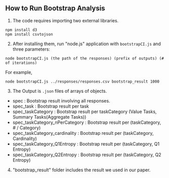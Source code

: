 ## How to Run Bootstrap Analysis


1. The code requires importing two external libraries.

```
npm install d3
npm install csvtojson
```

2. After installing them, run "node.js" application with `bootstrapCI.js` and three parameters:

```
node bootstrapCI.js (the path of the responses) (prefix of outputs) (# of iterations)

```

For example,
```
node bootstrapCI.js ../responses/responses.csv bootstrap_result 1000
```


3. The Output is `.json` files of arrays of objects.

- spec      : Bootstrap result involving all responses.
- spec_task : Bootstrap result per task
- spec_taskCategory : Bootstrap result per taskCategory (Value Tasks, Summary Tasks(Aggregate Tasks))
- spec_taskCategory_nPerCategory : Bootstrap result per (taskCategory, # / Category)
- spec_taskCategory_cardinality  : Bootstrap result per (taskCategory, Cardinality)
- spec_taskCategory_Q1Entropy    : Bootstrap result per (taskCategory, Q1 Entropy)
- spec_taskCategory_Q2Entropy    : Bootstrap result per (taskCategory, Q2 Entropy)

4. "bootstrap_result" folder includes the result we used in our paper.
